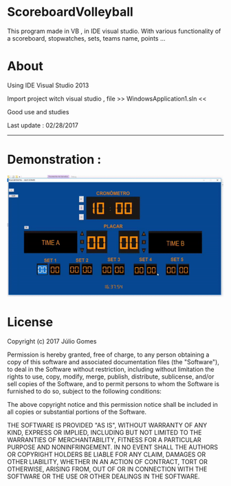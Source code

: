 # ScoreboardVolleyball
This program made in VB , in IDE visual studio. With various functionality of a scoreboard, stopwatches, sets, teams name, points ...  

# About

Using IDE Visual Studio 2013 

Import project witch visual studio , file >> WindowsApplication1.sln <<

Good use and studies

Last update : 02/28/2017

***********************************************************************************************

# Demonstration :

![Demonstration](https://github.com/juliogomes0/ScoreboardVolleyball/blob/master/demons.gif)

# License

Copyright (c) 2017 Júlio Gomes

Permission is hereby granted, free of charge, to any person obtaining a copy
of this software and associated documentation files (the "Software"), to deal
in the Software without restriction, including without limitation the rights
to use, copy, modify, merge, publish, distribute, sublicense, and/or sell
copies of the Software, and to permit persons to whom the Software is
furnished to do so, subject to the following conditions:

The above copyright notice and this permission notice shall be included in all
copies or substantial portions of the Software.

THE SOFTWARE IS PROVIDED "AS IS", WITHOUT WARRANTY OF ANY KIND, EXPRESS OR
IMPLIED, INCLUDING BUT NOT LIMITED TO THE WARRANTIES OF MERCHANTABILITY,
FITNESS FOR A PARTICULAR PURPOSE AND NONINFRINGEMENT. IN NO EVENT SHALL THE
AUTHORS OR COPYRIGHT HOLDERS BE LIABLE FOR ANY CLAIM, DAMAGES OR OTHER
LIABILITY, WHETHER IN AN ACTION OF CONTRACT, TORT OR OTHERWISE, ARISING FROM,
OUT OF OR IN CONNECTION WITH THE SOFTWARE OR THE USE OR OTHER DEALINGS IN THE
SOFTWARE.
